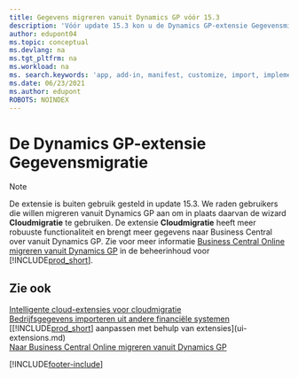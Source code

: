 ```yaml
---
title: Gegevens migreren vanuit Dynamics GP vóór 15.3
description: 'Vóór update 15.3 kon u de Dynamics GP-extensie Gegevensmigratie gebruiken om klanten, leveranciers en meer te migreren van Dynamics GP naar Business Central.'
author: edupont04
ms.topic: conceptual
ms.devlang: na
ms.tgt_pltfrm: na
ms.workload: na
ms. search.keywords: 'app, add-in, manifest, customize, import, implement'
ms.date: 06/23/2021
ms.author: edupont
ROBOTS: NOINDEX
---
```

# <a name="the-dynamics-gp-data-migration-extension" />De Dynamics GP-extensie Gegevensmigratie

> [!NOTE]
> De extensie is buiten gebruik gesteld in update 15.3. We raden gebruikers die willen migreren vanuit Dynamics GP aan om in plaats daarvan de wizard **Cloudmigratie** te gebruiken. De extensie **Cloudmigratie** heeft meer robuuste functionaliteit en brengt meer gegevens naar Business Central over vanuit Dynamics GP. Zie voor meer informatie [Business Central Online migreren vanuit Dynamics GP](/dynamics365/business-central/dev-itpro/administration/migrate-dynamics-gp) in de beheerinhoud voor [!INCLUDE[prod_short](includes/prod_short.md)].

## <a name="see-also" />Zie ook

[Intelligente cloud-extensies voor cloudmigratie](ui-extensions-data-replication.md)  
[Bedrijfsgegevens importeren uit andere financiële systemen](across-import-data-configuration-packages.md)  
[[!INCLUDE[prod_short](includes/prod_short.md)] aanpassen met behulp van extensies](ui-extensions.md)  
[Naar Business Central Online migreren vanuit Dynamics GP](/dynamics365/business-central/dev-itpro/administration/migrate-dynamics-gp)  


[!INCLUDE[footer-include](includes/footer-banner.md)]
